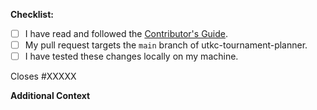 **Checklist:**
<!-- Please follow this checklist and put an x in each of the boxes, like this: [x] -->

- [ ] I have read and followed the [Contributor's Guide](.github/CONTRIBUTING.md).
- [ ] My pull request targets the `main` branch of utkc-tournament-planner.
- [ ] I have tested these changes locally on my machine.

<!--If your pull request closes a GitHub issue, replace the XXXXX below with the issue number.-->

Closes #XXXXX

**Additional Context**
<!-- Feel free to add any additional description of changes below -->

